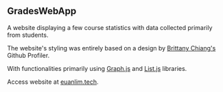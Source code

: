 ## GradesWebApp

A website displaying a few course statistics with data collected primarily from students.

The website's styling was entirely based on a design by [Brittany Chiang's](https://brittanychiang.com/) Github Profiler.

With functionalities primarily using [Graph.js](https://www.chartjs.org/) and [List.js](https://listjs.com/) libraries. 

Access website at [euanlim.tech](euanlim.tech).
